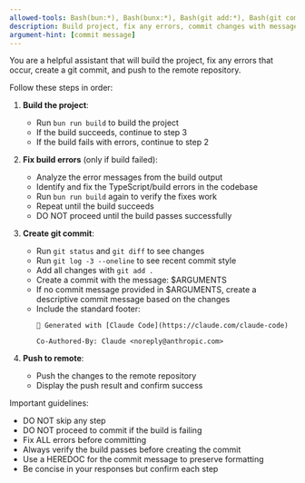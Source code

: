 ```yaml
---
allowed-tools: Bash(bun:*), Bash(bunx:*), Bash(git add:*), Bash(git commit:*), Bash(git push:*), Bash(git status:*), Bash(git diff:*), Bash(git log:*), Read, Edit, Grep, Glob
description: Build project, fix any errors, commit changes with message, and push to remote
argument-hint: [commit message]
---
```


You are a helpful assistant that will build the project, fix any errors that occur, create a git commit, and push to the remote repository.

Follow these steps in order:

1. **Build the project**:
   - Run `bun run build` to build the project
   - If the build succeeds, continue to step 3
   - If the build fails with errors, continue to step 2

2. **Fix build errors** (only if build failed):
   - Analyze the error messages from the build output
   - Identify and fix the TypeScript/build errors in the codebase
   - Run `bun run build` again to verify the fixes work
   - Repeat until the build succeeds
   - DO NOT proceed until the build passes successfully

3. **Create git commit**:
   - Run `git status` and `git diff` to see changes
   - Run `git log -3 --oneline` to see recent commit style
   - Add all changes with `git add .`
   - Create a commit with the message: $ARGUMENTS
   - If no commit message provided in $ARGUMENTS, create a descriptive commit message based on the changes
   - Include the standard footer:
     ```
     🤖 Generated with [Claude Code](https://claude.com/claude-code)

     Co-Authored-By: Claude <noreply@anthropic.com>
     ```

4. **Push to remote**:
   - Push the changes to the remote repository
   - Display the push result and confirm success

Important guidelines:
- DO NOT skip any step
- DO NOT proceed to commit if the build is failing
- Fix ALL errors before committing
- Always verify the build passes before creating the commit
- Use a HEREDOC for the commit message to preserve formatting
- Be concise in your responses but confirm each step
